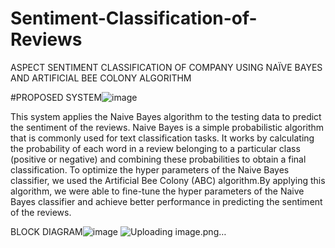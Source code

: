 # Sentiment-Classification-of-Reviews
ASPECT SENTIMENT CLASSIFICATION OF COMPANY USING NAÏVE BAYES AND ARTIFICIAL BEE COLONY ALGORITHM

#PROPOSED SYSTEM![image](https://github.com/Santhiya-Ganesh/Sentiment-Classification-of-Reviews/assets/98630881/9c136947-eede-40ec-8aef-9542d9d21b57)

This system applies the Naive Bayes algorithm to the testing data to predict the sentiment of the reviews. 
Naive Bayes is a simple probabilistic algorithm that is commonly used for text classification tasks. It works by calculating the probability of each word in a review belonging to a particular class (positive or negative) and combining these probabilities to obtain a final classification. 
To optimize the hyper parameters of the Naive Bayes classifier, we used the Artificial Bee Colony (ABC) algorithm.By applying this algorithm, we were able to fine-tune the hyper parameters of the Naive Bayes classifier and achieve better performance in predicting the sentiment of the reviews.



BLOCK DIAGRAM![image](https://github.com/Santhiya-Ganesh/Sentiment-Classification-of-Reviews/assets/98630881/162dab85-d89e-4ce4-b71a-d34d5f642b1a)
![Uploading image.png…]()
